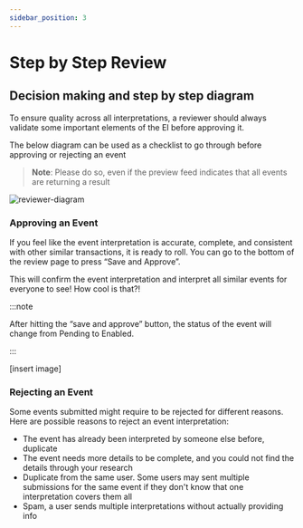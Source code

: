 ```yaml
---
sidebar_position: 3
---
```


# Step by Step Review

## Decision making and step by step diagram

To ensure quality across all interpretations, a reviewer should always validate some important elements of the EI before approving it. 

The below diagram can be used as a checklist to go through before approving or rejecting an event 

> **Note**: Please do so, even if the preview feed indicates that all events are returning a result

![reviewer-diagram](https://github.com/Zapper-fi/protocol/assets/62707299/f635068a-48d0-4b3f-bb85-f47e22bde098)

### Approving an Event

If you feel like the event interpretation is accurate, complete, and consistent with other similar transactions, it is ready to roll. You can go to the bottom of the review page to press “Save and Approve”.

This will confirm the event interpretation and interpret all similar events for everyone to see! How cool is that?!

:::note

After hitting the “save and approve” button, the status of the event will change from Pending to Enabled.

:::

[insert image]

### Rejecting an Event

Some events submitted might require to be rejected for different reasons. Here are possible reasons to reject an event interpretation:
- The event has already been interpreted by someone else before, duplicate
- The event needs more details to be complete, and you could not find the details through your research
- Duplicate from the same user. Some users may sent multiple submissions for the same event if they don't know that one interpretation covers them all
- Spam, a user sends multiple interpretations without actually providing info
